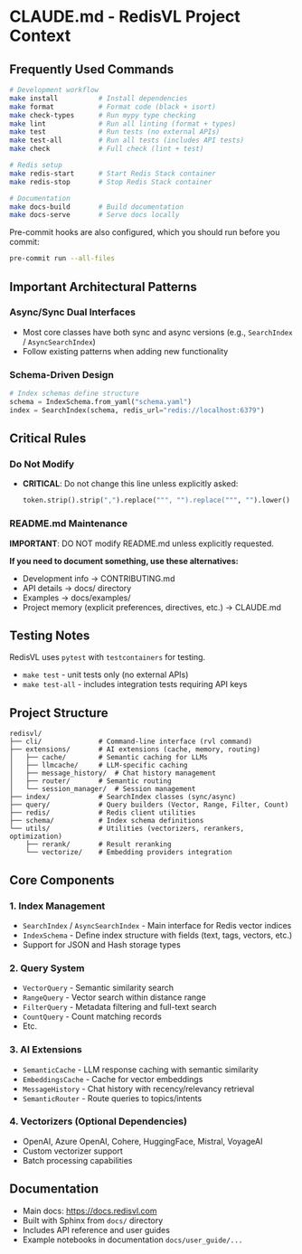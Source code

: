 # CLAUDE.md - RedisVL Project Context

## Frequently Used Commands

```bash
# Development workflow
make install          # Install dependencies
make format           # Format code (black + isort)
make check-types      # Run mypy type checking
make lint             # Run all linting (format + types)
make test             # Run tests (no external APIs)
make test-all         # Run all tests (includes API tests)
make check            # Full check (lint + test)

# Redis setup
make redis-start      # Start Redis Stack container
make redis-stop       # Stop Redis Stack container

# Documentation
make docs-build       # Build documentation
make docs-serve       # Serve docs locally
```

Pre-commit hooks are also configured, which you should
run before you commit:
```bash
pre-commit run --all-files
```

## Important Architectural Patterns

### Async/Sync Dual Interfaces
- Most core classes have both sync and async versions (e.g., `SearchIndex` / `AsyncSearchIndex`)
- Follow existing patterns when adding new functionality

### Schema-Driven Design
```python
# Index schemas define structure
schema = IndexSchema.from_yaml("schema.yaml")
index = SearchIndex(schema, redis_url="redis://localhost:6379")
```

## Critical Rules

### Do Not Modify
- **CRITICAL**: Do not change this line unless explicitly asked:
  ```python
  token.strip().strip(",").replace(""", "").replace(""", "").lower()
  ```

### README.md Maintenance
**IMPORTANT**: DO NOT modify README.md unless explicitly requested.

**If you need to document something, use these alternatives:**
- Development info → CONTRIBUTING.md
- API details → docs/ directory
- Examples → docs/examples/
- Project memory (explicit preferences, directives, etc.) → CLAUDE.md

## Testing Notes
RedisVL uses `pytest` with `testcontainers` for testing.

- `make test` - unit tests only (no external APIs)
- `make test-all` - includes integration tests requiring API keys

## Project Structure

```
redisvl/
├── cli/              # Command-line interface (rvl command)
├── extensions/       # AI extensions (cache, memory, routing)
│   ├── cache/        # Semantic caching for LLMs
│   ├── llmcache/     # LLM-specific caching
│   ├── message_history/  # Chat history management
│   ├── router/       # Semantic routing
│   └── session_manager/  # Session management
├── index/            # SearchIndex classes (sync/async)
├── query/            # Query builders (Vector, Range, Filter, Count)
├── redis/            # Redis client utilities
├── schema/           # Index schema definitions
└── utils/            # Utilities (vectorizers, rerankers, optimization)
    ├── rerank/       # Result reranking
    └── vectorize/    # Embedding providers integration
```

## Core Components

### 1. Index Management
- `SearchIndex` / `AsyncSearchIndex` - Main interface for Redis vector indices
- `IndexSchema` - Define index structure with fields (text, tags, vectors, etc.)
- Support for JSON and Hash storage types

### 2. Query System
- `VectorQuery` - Semantic similarity search
- `RangeQuery` - Vector search within distance range
- `FilterQuery` - Metadata filtering and full-text search
- `CountQuery` - Count matching records
- Etc.

### 3. AI Extensions
- `SemanticCache` - LLM response caching with semantic similarity
- `EmbeddingsCache` - Cache for vector embeddings
- `MessageHistory` - Chat history with recency/relevancy retrieval
- `SemanticRouter` - Route queries to topics/intents

### 4. Vectorizers (Optional Dependencies)
- OpenAI, Azure OpenAI, Cohere, HuggingFace, Mistral, VoyageAI
- Custom vectorizer support
- Batch processing capabilities

## Documentation
- Main docs: https://docs.redisvl.com
- Built with Sphinx from `docs/` directory
- Includes API reference and user guides
- Example notebooks in documentation `docs/user_guide/...`
